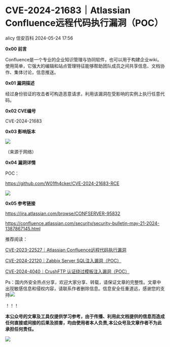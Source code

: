 #  CVE-2024-21683｜Atlassian Confluence远程代码执行漏洞（POC）   
alicy  信安百科   2024-05-24 17:56  
  
**0x00 前言**  
  
  
Confluence是一个专业的企业知识管理与协同软件，也可以用于构建企业wiki。使用简单，它强大的编辑和站点管理特征能够帮助团队成员之间共享信息、文档协作、集体讨论，信息推送。  
  
  
  
**0x01 漏洞描述**  
  
  
经过身份验证的攻击者可构造恶意请求，利用该漏洞在受影响的实例上执行任意代码。  
  
  
  
**0x02 CVE编号**  
  
  
CVE-2024-21683  
  
  
  
**0x03 影响版本**  
  
  
![](https://mmbiz.qpic.cn/sz_mmbiz_png/Whm7t4Je6uqiaMKmibX6SRW8jKUPzMCepuFHbuMk4IxXGHd5oWh0qpN4f1QiafiaqibucUCsdRjNXUW4cndZC9V7nEQ/640?wx_fmt=png&from=appmsg "")  
  
（来源于网络）  
  
  
  
**0x04 漏洞详情**  
  
  
POC：  
  
https://github.com/W01fh4cker/CVE-2024-21683-RCE  
  
  
![](https://mmbiz.qpic.cn/sz_mmbiz_png/Whm7t4Je6uqiaMKmibX6SRW8jKUPzMCepuINlUZTqJMmQgPFcQyhRzDdIBjkz7XZNxOGdlZBfcZbzlicm6vE1jfUg/640?wx_fmt=png&from=appmsg "")  
  
  
  
  
**0x05 参考链接**  
  
  
https://jira.atlassian.com/browse/CONFSERVER-95832  
  
  
https://confluence.atlassian.com/security/security-bulletin-may-21-2024-1387867145.html  
  
  
  
  
推荐阅读：  
  
  
[CVE-2023-22527｜Atlassian Confluence远程代码执行漏洞](http://mp.weixin.qq.com/s?__biz=Mzg2ODcxMjYzMA==&mid=2247484842&idx=2&sn=209c3c0ca1fda97369ad078cdf343324&chksm=cea96c73f9dee565f688074ea55d7919ca2580c3a1f2e6d9f6490baf8bc80a55e078e8b25609&scene=21#wechat_redirect)  
  
  
  
[CVE-2024-22120｜Zabbix Server SQL注入漏洞（POC）](http://mp.weixin.qq.com/s?__biz=Mzg2ODcxMjYzMA==&mid=2247485330&idx=1&sn=bb73073b980cf1d08521894426b87ce3&chksm=cea96e4bf9dee75dd070ad646a83523babf954302a232d0291b9ca3db7783e13e9db60d449ef&scene=21#wechat_redirect)  
  
  
  
[CVE-2024-4040｜CrushFTP 认证绕过模板注入漏洞（POC）](http://mp.weixin.qq.com/s?__biz=Mzg2ODcxMjYzMA==&mid=2247485251&idx=2&sn=a5e3bb1742e53371e2a85d0f35945065&chksm=cea96e9af9dee78c46e8fc88f3c2d16534aff64506f8182bfc520d8d865c2c866bba12db5e35&scene=21#wechat_redirect)  
  
  
  
  
  
Ps：国内外安全热点分享，欢迎大家分享、转载，请保证文章的完整性。文章中出现敏感信息和侵权内容，请联系作者删除信息。信息安全任重道远，感谢您的支持![](https://mmbiz.qpic.cn/mmbiz_png/Whm7t4Je6urTIficI8UhQibwpYWx4ic7Bk40AJlXrgx3icofWCbd5cbJFheld132R8exvlHnicn0AUjHLmVok4wV9qA/640?wx_fmt=png&wxfrom=5&wx_lazy=1&wx_co=1 "")  
  
！！！  
  
  
**本公众号的文章及工具仅提供学习参考，由于传播、利用此文档提供的信息而造成任何直接或间接的后果及损害，均由使用者本人负责,本公众号及文章作者不为此承担任何责任。**  
  
![](https://mmbiz.qpic.cn/mmbiz_png/Whm7t4Je6uqQ24S6worK6npevNP8p1uPc9jQeMAib2iaibBnibOzFaIbD0KlvsEtUAmL3xdbJJnWk74Y1KfBcIazzw/640?wx_fmt=png "")  
  
  
